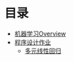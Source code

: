 # 目录

* [机器学习Overview](readme.md)
* [程序设计作业](machine-learning-ex1/ex1.md)
    * [多元线性回归](machine-learning-ex1/multivariable_linear_regression/multivariable_linear_regression.md)

